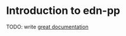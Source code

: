 # Introduction to edn-pp

TODO: write [great documentation](http://jacobian.org/writing/what-to-write/)

